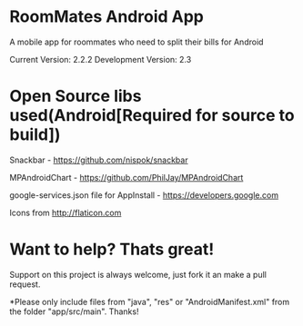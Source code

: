 RoomMates Android App
=================

A mobile app for roommates who need to split their bills for Android

Current Version: 2.2.2
Development Version: 2.3



Open Source libs used(Android[Required for source to build])
=================

Snackbar - https://github.com/nispok/snackbar

MPAndroidChart - https://github.com/PhilJay/MPAndroidChart

google-services.json file for AppInstall - https://developers.google.com

Icons from http://flaticon.com

Want to help? Thats great!
=================
Support on this project is always welcome, just fork it an make a pull request.

*Please only include files from "java", "res" or "AndroidManifest.xml" from the folder "app/src/main". Thanks!
